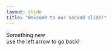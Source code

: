 ```yaml
---
layout: slide
title: "Welcome to our second slide!"
---
```

Something new  
use the left arrow to go back!
